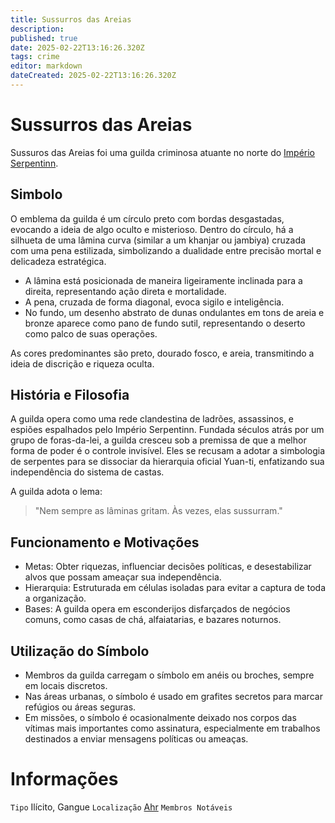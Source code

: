 ```yaml
---
title: Sussurros das Areias
description: 
published: true
date: 2025-02-22T13:16:26.320Z
tags: crime
editor: markdown
dateCreated: 2025-02-22T13:16:26.320Z
---
```


# Sussurros das Areias
Sussuros das Areias foi uma guilda criminosa atuante no norte do [Império Serpentinn](/faccoes/nacoes/imperio-serpentinn).

## Simbolo
O emblema da guilda é um círculo preto com bordas desgastadas, evocando a ideia de algo oculto e misterioso. Dentro do círculo, há a silhueta de uma lâmina curva (similar a um khanjar ou jambiya) cruzada com uma pena estilizada, simbolizando a dualidade entre precisão mortal e delicadeza estratégica.

- A lâmina está posicionada de maneira ligeiramente inclinada para a direita, representando ação direta e mortalidade.
- A pena, cruzada de forma diagonal, evoca sigilo e inteligência.
- No fundo, um desenho abstrato de dunas ondulantes em tons de areia e bronze aparece como pano de fundo sutil, representando o deserto como palco de suas operações.

As cores predominantes são preto, dourado fosco, e areia, transmitindo a ideia de discrição e riqueza oculta.

## História e Filosofia
A guilda opera como uma rede clandestina de ladrões, assassinos, e espiões espalhados pelo Império Serpentinn. Fundada séculos atrás por um grupo de foras-da-lei, a guilda cresceu sob a premissa de que a melhor forma de poder é o controle invisível. Eles se recusam a adotar a simbologia de serpentes para se dissociar da hierarquia oficial Yuan-ti, enfatizando sua independência do sistema de castas.

A guilda adota o lema:
> "Nem sempre as lâminas gritam. Às vezes, elas sussurram."

## Funcionamento e Motivações

- Metas: Obter riquezas, influenciar decisões políticas, e desestabilizar alvos que possam ameaçar sua independência.
- Hierarquia: Estruturada em células isoladas para evitar a captura de toda a organização.
- Bases: A guilda opera em esconderijos disfarçados de negócios comuns, como casas de chá, alfaiatarias, e bazares noturnos.

## Utilização do Símbolo

- Membros da guilda carregam o símbolo em anéis ou broches, sempre em locais discretos.
- Nas áreas urbanas, o símbolo é usado em grafites secretos para marcar refúgios ou áreas seguras.
- Em missões, o símbolo é ocasionalmente deixado nos corpos das vítimas mais importantes como assinatura, especialmente em trabalhos destinados a enviar mensagens políticas ou ameaças.

# Informações
`Tipo` Ilícito, Gangue
`Localização` [Ahr](/lugares/plano-material/drafeon/sudeste-de-drafeon/ahr)
`Membros Notáveis`